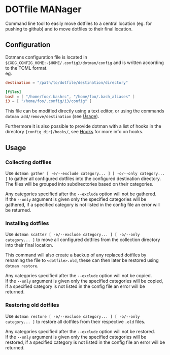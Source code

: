 # DOTfile MANager

Command line tool to easily move dotfiles to a central location (eg. for pushing to github)
and to move dotfiles to their final location.

## Configuration

Dotmans configuration file is located in `${XDG_CONFIG_HOME:-$HOME/.config}/dotman/config`
and is written according to the TOML format.\
eg.
```toml
destination = "/path/to/dotfile/destination/directory"

[files]
bash = [ "/home/foo/.bashrc", "/home/foo/.bash_aliases" ]
i3 = [ "/home/foo/.config/i3/config" ]
```

This file can be modified directly using a text editor, or using the commands `dotman add/remove/destination`
(see [Usage](##Usage)).

Furthermore it is also possible to provide dotman with a list of hooks in the directory
`{config_dir}/hooks/`, see [Hooks](##Hooks) for more info on hooks.

## Usage

### Collecting dotfiles

Use `dotman gather [ -e/--exclude category... ] [ -o/--only category... ]`
to gather all configured dotfiles into the configured destination directory.
The files will be grouped into subdirectories based on their categories.

Any categories specified after the `--exclude` option will not be gathered.\
If the `--only` argument is given only the specified categories will be gathered,
if a specified category is not listed in the config file an error will be returned.

### Installing dotfiles

Use `dotman scatter [ -e/--exclude category... ] [ -o/--only category... ]`
to move all configured dotfiles from the collection directory into their final location.

This command will also create a backup of any replaced dotfiles by renaming the file to
`<dotfile>.old`, these can then later be restored using `dotman restore`.

Any categories specified after the `--exclude` option will not be copied.\
If the `--only` argument is given only the specified categories will be copied,
if a specified category is not listed in the config file an error will be returned.

### Restoring old dotfiles

Use `dotman restore [ -e/--exclude category... ] [ -o/--only category... ]`
to restore all dotfiles from their respective `.old` files.

Any categories specified after the `--exclude` option will not be restored.\
If the `--only` argument is given only the specified categories will be restored,
if a specified category is not listed in the config file an error will be returned.
